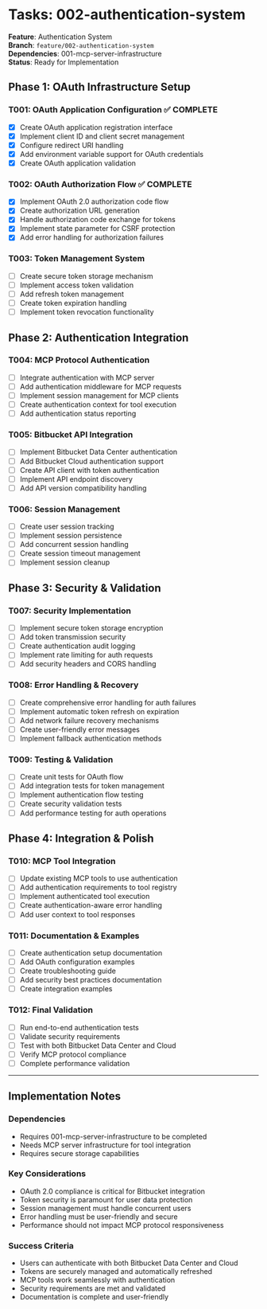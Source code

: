 # Tasks: 002-authentication-system

**Feature**: Authentication System  
**Branch**: `feature/002-authentication-system`  
**Dependencies**: 001-mcp-server-infrastructure  
**Status**: Ready for Implementation

## Phase 1: OAuth Infrastructure Setup

### T001: OAuth Application Configuration ✅ COMPLETE
- [x] Create OAuth application registration interface
- [x] Implement client ID and client secret management
- [x] Configure redirect URI handling
- [x] Add environment variable support for OAuth credentials
- [x] Create OAuth application validation

### T002: OAuth Authorization Flow ✅ COMPLETE
- [x] Implement OAuth 2.0 authorization code flow
- [x] Create authorization URL generation
- [x] Handle authorization code exchange for tokens
- [x] Implement state parameter for CSRF protection
- [x] Add error handling for authorization failures

### T003: Token Management System
- [ ] Create secure token storage mechanism
- [ ] Implement access token validation
- [ ] Add refresh token management
- [ ] Create token expiration handling
- [ ] Implement token revocation functionality

## Phase 2: Authentication Integration

### T004: MCP Protocol Authentication
- [ ] Integrate authentication with MCP server
- [ ] Add authentication middleware for MCP requests
- [ ] Implement session management for MCP clients
- [ ] Create authentication context for tool execution
- [ ] Add authentication status reporting

### T005: Bitbucket API Integration
- [ ] Implement Bitbucket Data Center authentication
- [ ] Add Bitbucket Cloud authentication support
- [ ] Create API client with token authentication
- [ ] Implement API endpoint discovery
- [ ] Add API version compatibility handling

### T006: Session Management
- [ ] Create user session tracking
- [ ] Implement session persistence
- [ ] Add concurrent session handling
- [ ] Create session timeout management
- [ ] Implement session cleanup

## Phase 3: Security & Validation

### T007: Security Implementation
- [ ] Implement secure token storage encryption
- [ ] Add token transmission security
- [ ] Create authentication audit logging
- [ ] Implement rate limiting for auth requests
- [ ] Add security headers and CORS handling

### T008: Error Handling & Recovery
- [ ] Create comprehensive error handling for auth failures
- [ ] Implement automatic token refresh on expiration
- [ ] Add network failure recovery mechanisms
- [ ] Create user-friendly error messages
- [ ] Implement fallback authentication methods

### T009: Testing & Validation
- [ ] Create unit tests for OAuth flow
- [ ] Add integration tests for token management
- [ ] Implement authentication flow testing
- [ ] Create security validation tests
- [ ] Add performance testing for auth operations

## Phase 4: Integration & Polish

### T010: MCP Tool Integration
- [ ] Update existing MCP tools to use authentication
- [ ] Add authentication requirements to tool registry
- [ ] Implement authenticated tool execution
- [ ] Create authentication-aware error handling
- [ ] Add user context to tool responses

### T011: Documentation & Examples
- [ ] Create authentication setup documentation
- [ ] Add OAuth configuration examples
- [ ] Create troubleshooting guide
- [ ] Add security best practices documentation
- [ ] Create integration examples

### T012: Final Validation
- [ ] Run end-to-end authentication tests
- [ ] Validate security requirements
- [ ] Test with both Bitbucket Data Center and Cloud
- [ ] Verify MCP protocol compliance
- [ ] Complete performance validation

---

## Implementation Notes

### Dependencies
- Requires 001-mcp-server-infrastructure to be completed
- Needs MCP server infrastructure for tool integration
- Requires secure storage capabilities

### Key Considerations
- OAuth 2.0 compliance is critical for Bitbucket integration
- Token security is paramount for user data protection
- Session management must handle concurrent users
- Error handling must be user-friendly and secure
- Performance should not impact MCP protocol responsiveness

### Success Criteria
- Users can authenticate with both Bitbucket Data Center and Cloud
- Tokens are securely managed and automatically refreshed
- MCP tools work seamlessly with authentication
- Security requirements are met and validated
- Documentation is complete and user-friendly
